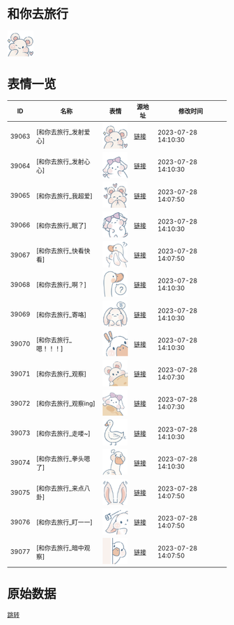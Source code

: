 # 和你去旅行

<img src="./cover.png" height="60" alt="cover" />

# 表情一览

|ID|名称|表情|源地址|修改时间|
|----|----|----|----|----|
|39063|[和你去旅行_发射爱心]|<img src="./pic/039063_%5B和你去旅行_发射爱心%5D.png" height="60" alt="发射爱心"/>|[链接](https://i0.hdslb.com/bfs/garb/d8adeee657404e8429e095903a02843d9637320b.png)|2023-07-28 14:10:30|
|39064|[和你去旅行_发射心心]|<img src="./pic/039064_%5B和你去旅行_发射心心%5D.png" height="60" alt="发射心心"/>|[链接](https://i0.hdslb.com/bfs/garb/6e812a66e1a94d0742204ee6b0874a603aa714d6.png)|2023-07-28 14:10:30|
|39065|[和你去旅行_我超爱]|<img src="./pic/039065_%5B和你去旅行_我超爱%5D.png" height="60" alt="我超爱"/>|[链接](https://i0.hdslb.com/bfs/garb/9384b94a6351b9a222a39d0290a0f1f625b9ddbb.png)|2023-07-28 14:07:50|
|39066|[和你去旅行_眠了]|<img src="./pic/039066_%5B和你去旅行_眠了%5D.png" height="60" alt="眠了"/>|[链接](https://i0.hdslb.com/bfs/garb/9528b73173c9d5e63cfb3527b9cfd1bccc979201.png)|2023-07-28 14:10:30|
|39067|[和你去旅行_快看快看]|<img src="./pic/039067_%5B和你去旅行_快看快看%5D.png" height="60" alt="快看快看"/>|[链接](https://i0.hdslb.com/bfs/garb/3380d753fb66e2551f0ca65490f6d7b88fb812d5.png)|2023-07-28 14:07:50|
|39068|[和你去旅行_啊？]|<img src="./pic/039068_%5B和你去旅行_啊？%5D.png" height="60" alt="啊？"/>|[链接](https://i0.hdslb.com/bfs/garb/58471edb678c515f6398fccabee3e0bbcfd98b39.png)|2023-07-28 14:10:30|
|39069|[和你去旅行_寄咯]|<img src="./pic/039069_%5B和你去旅行_寄咯%5D.png" height="60" alt="寄咯"/>|[链接](https://i0.hdslb.com/bfs/garb/a51c85eef38d7762de3aed36efdc191bc08a4404.png)|2023-07-28 14:10:30|
|39070|[和你去旅行_嗯！！！]|<img src="./pic/039070_%5B和你去旅行_嗯！！！%5D.png" height="60" alt="嗯！！！"/>|[链接](https://i0.hdslb.com/bfs/garb/a1dbc80e70912778eaef252d47f041679bc4115e.png)|2023-07-28 14:10:30|
|39071|[和你去旅行_观察]|<img src="./pic/039071_%5B和你去旅行_观察%5D.png" height="60" alt="观察"/>|[链接](https://i0.hdslb.com/bfs/garb/e11fc09579ba70fa86f38f118e303f4d980ce9e2.png)|2023-07-28 14:07:30|
|39072|[和你去旅行_观察ing]|<img src="./pic/039072_%5B和你去旅行_观察ing%5D.png" height="60" alt="观察ing"/>|[链接](https://i0.hdslb.com/bfs/garb/5ce43971265c865fc9b3f0497b4a57591e03445d.png)|2023-07-28 14:07:30|
|39073|[和你去旅行_走喽~]|<img src="./pic/039073_%5B和你去旅行_走喽~%5D.png" height="60" alt="走喽~"/>|[链接](https://i0.hdslb.com/bfs/garb/e4c3a370702934fd42a9621d769451ec1c140395.png)|2023-07-28 14:10:30|
|39074|[和你去旅行_拳头嗯了]|<img src="./pic/039074_%5B和你去旅行_拳头嗯了%5D.png" height="60" alt="拳头嗯了"/>|[链接](https://i0.hdslb.com/bfs/garb/7e9dd03e8c380edbd3bdcfe3185e6154d2d7b581.png)|2023-07-28 14:10:30|
|39075|[和你去旅行_来点八卦]|<img src="./pic/039075_%5B和你去旅行_来点八卦%5D.png" height="60" alt="来点八卦"/>|[链接](https://i0.hdslb.com/bfs/garb/09247bb0dd3c5a7f141e3d130bfc754cb5f4a64e.png)|2023-07-28 14:07:50|
|39076|[和你去旅行_盯一一]|<img src="./pic/039076_%5B和你去旅行_盯一一%5D.png" height="60" alt="盯一一"/>|[链接](https://i0.hdslb.com/bfs/garb/f25ecbaec1f7cb2a273cc73c8fb0dcdbef0e57dc.png)|2023-07-28 14:07:50|
|39077|[和你去旅行_暗中观察]|<img src="./pic/039077_%5B和你去旅行_暗中观察%5D.png" height="60" alt="暗中观察"/>|[链接](https://i0.hdslb.com/bfs/garb/7973b6bceb83d84b132c36c2469a35a3ddc87190.png)|2023-07-28 14:07:50|

# 原始数据

[跳转](./raw.json)

